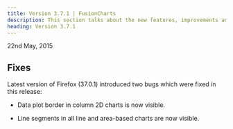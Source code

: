 ```yaml
---
title: Version 3.7.1 | FusionCharts
description: This section talks about the new features, improvements and fixes for v3.7.1.
heading: Version 3.7.1
---
```


<p class="release-date"> 22nd May, 2015 </p>

## Fixes

Latest version of Firefox (37.0.1) introduced two bugs which were fixed in this release:

* Data plot border in column 2D charts is now visible.

* Line segments in all line and area-based charts are now visible.
